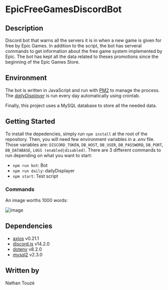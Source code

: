 # EpicFreeGamesDiscordBot

## Description
Discord bot that warns all the servers it is in when a new game is given for free by Epic Games.
In addition to the script, the bot has serveral commands to get information about the free game system implemented by Epic.
The bot has kept all the data related to theses promotions since the beginning of the Epic Games Store.

## Environment
The bot is written in JavaScript and run with [PM2](https://github.com/Unitech/pm2) to manage the process. 
The *[dailyDisplayer](https://github.com/nathantouze/EpicFreeGamesDiscordBot/blob/master/src/cron/dailyDisplayer.js)* is run every day automatically using crontab.

Finally, this project uses a MySQL database to store all the needed data.

## Getting Started

To install the depedencies, simply run `npm install` at the root of the repository. Then, you will need few environment variables in a *.env* file. 
Those variables are: `DISCORD_TOKEN`, `DB_HOST`, `DB_USER`, `DB_PASSWORD`, `DB_PORT`, `DB_DATABASE`, `LOGS (enabled|disabled)`.
There are 3 different commands to run depending on what you want to start:

- `npm run bot`: Bot
- `npm run daily`: dailyDisplayer
- `npm start`: Test script

### Commands

An image worths 1000 words: 

![image](https://i.imgur.com/yTjiLFc.png)

## Dependencies
- [axios](https://github.com/axios/axios) v0.21.1
- [discord.js](https://discord.js.org) v14.2.0
- [dotenv](https://github.com/motdotla/dotenv) v8.2.0
- [mysql2](https://github.com/sidorares/node-mysql2) v2.3.0

## Written by
Nathan Touzé
